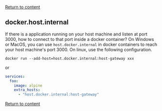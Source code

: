 

[Return to content](../index.md)
##  docker.host.internal

If there is a application running on your host machine and listen at port 3000, how to connect to that port inside a docker container? On Windows or MacOS, you can use `host.docker.internal` in docker containers to reach your host machine's port 3000. On linux, use the following configuration.

`docker run --add-host=host.docker.internal:host-gateway xxx`

or 

```yml
services:
  foo:
    image: alpine
    extra_hosts:
      - "host.docker.internal:host-gateway" 
```


[Return to content](./index.md)